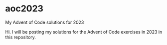 # aoc2023
My Advent of Code solutions for 2023

Hi. I will be posting my solutions for the Advent of Code exercises in 2023 in this repository.
